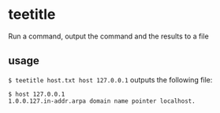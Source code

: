 # teetitle

Run a command, output the command and the results to a file

## usage
`$ teetitle host.txt host 127.0.0.1` outputs the following file:
```
$ host 127.0.0.1
1.0.0.127.in-addr.arpa domain name pointer localhost.
```
